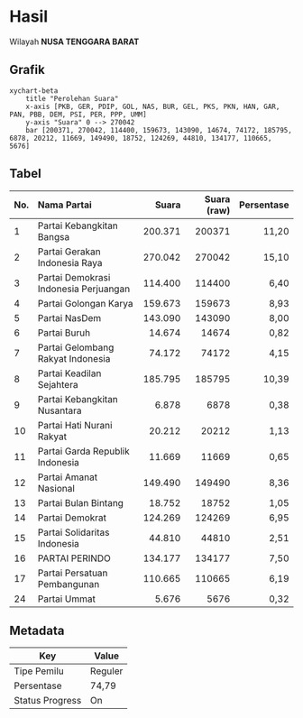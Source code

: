 # Hasil

Wilayah **NUSA TENGGARA BARAT**

## Grafik

```mermaid
xychart-beta
    title "Perolehan Suara"
    x-axis [PKB, GER, PDIP, GOL, NAS, BUR, GEL, PKS, PKN, HAN, GAR, PAN, PBB, DEM, PSI, PER, PPP, UMM]
    y-axis "Suara" 0 --> 270042
    bar [200371, 270042, 114400, 159673, 143090, 14674, 74172, 185795, 6878, 20212, 11669, 149490, 18752, 124269, 44810, 134177, 110665, 5676]
```

## Tabel

| No. | Nama Partai                           | Suara   | Suara (raw) | Persentase |
|:--- |:------------------------------------- | -------:| -----------:| ----------:|
| 1   | Partai Kebangkitan Bangsa             | 200.371 | 200371      | 11,20      |
| 2   | Partai Gerakan Indonesia Raya         | 270.042 | 270042      | 15,10      |
| 3   | Partai Demokrasi Indonesia Perjuangan | 114.400 | 114400      | 6,40       |
| 4   | Partai Golongan Karya                 | 159.673 | 159673      | 8,93       |
| 5   | Partai NasDem                         | 143.090 | 143090      | 8,00       |
| 6   | Partai Buruh                          | 14.674  | 14674       | 0,82       |
| 7   | Partai Gelombang Rakyat Indonesia     | 74.172  | 74172       | 4,15       |
| 8   | Partai Keadilan Sejahtera             | 185.795 | 185795      | 10,39      |
| 9   | Partai Kebangkitan Nusantara          | 6.878   | 6878        | 0,38       |
| 10  | Partai Hati Nurani Rakyat             | 20.212  | 20212       | 1,13       |
| 11  | Partai Garda Republik Indonesia       | 11.669  | 11669       | 0,65       |
| 12  | Partai Amanat Nasional                | 149.490 | 149490      | 8,36       |
| 13  | Partai Bulan Bintang                  | 18.752  | 18752       | 1,05       |
| 14  | Partai Demokrat                       | 124.269 | 124269      | 6,95       |
| 15  | Partai Solidaritas Indonesia          | 44.810  | 44810       | 2,51       |
| 16  | PARTAI PERINDO                        | 134.177 | 134177      | 7,50       |
| 17  | Partai Persatuan Pembangunan          | 110.665 | 110665      | 6,19       |
| 24  | Partai Ummat                          | 5.676   | 5676        | 0,32       |


## Metadata

| Key             | Value   |
| --------------- | ------- |
| Tipe Pemilu     | Reguler |
| Persentase      | 74,79   |
| Status Progress | On      |



